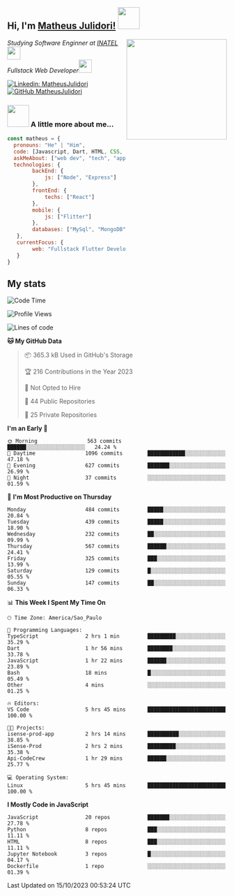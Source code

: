 <h2> Hi, I'm <a href="https://matheusjulidori.github.io" target="_blank">Matheus Julidori!</a> <img src="https://media.giphy.com/media/12oufCB0MyZ1Go/giphy.gif" width="50"></h2>
<img align='right' src="https://media.giphy.com/media/3oKIPnAiaMCws8nOsE/giphy.gif" width="230" height="auto">
<p><em>Studying Software Enginner at <a href="http://www.inatel.br" target="_blank">INATEL</a><img src="https://media.giphy.com/media/fYSnHlufseco8Fh93Z/giphy.gif" width="30"></br>
  Fullstack Web Developer<img src="https://media.giphy.com/media/WUlplcMpOCEmTGBtBW/giphy.gif" width="30">
</em></p>

[![Linkedin: MatheusJulidori](https://img.shields.io/badge/-MatheusJulidori-blue?style=flat-square&logo=Linkedin&logoColor=white&link=https://www.linkedin.com/in/MatheusJulidori/)](https://www.linkedin.com/in/MatheusJulidori/)
[![GitHub MatheusJulidori](https://img.shields.io/github/followers/matheusjulidori?label=follow&style=social)](https://github.com/MatheusJulidori)


### <img src="https://media.giphy.com/media/VgCDAzcKvsR6OM0uWg/giphy.gif" width="50"> A little more about me...  

```javascript
const matheus = {
  pronouns: "He" | "Him",
  code: [Javascript, Dart, HTML, CSS, Python, Java, C++],
  askMeAbout: ["web dev", "tech", "app dev", "games"],
  technologies: {
        backEnd: {
            js: ["Node", "Express"]
        },
        frontEnd: {
            techs: ["React"]
        },
        mobile: {
            js: ["Flitter"]
        },
        databases: ["MySql", "MongoDB","PostgreSQL","MariaDB"],
   },
   currentFocus: {
        web: "Fullstack Flutter Development"
   }
}
```
<h2>My stats</h2>

<!--START_SECTION:waka-->
![Code Time](http://img.shields.io/badge/Code%20Time-372%20hrs%2014%20mins-blue)

![Profile Views](http://img.shields.io/badge/Profile%20Views-0-blue)

![Lines of code](https://img.shields.io/badge/From%20Hello%20World%20I%27ve%20Written-7.1%20million%20lines%20of%20code-blue)

**🐱 My GitHub Data** 

> 📦 365.3 kB Used in GitHub's Storage 
 > 
> 🏆 216 Contributions in the Year 2023
 > 
> 🚫 Not Opted to Hire
 > 
> 📜 44 Public Repositories 
 > 
> 🔑 25 Private Repositories 
 > 
**I'm an Early 🐤** 

```text
🌞 Morning                563 commits         ██████░░░░░░░░░░░░░░░░░░░   24.24 % 
🌆 Daytime                1096 commits        ████████████░░░░░░░░░░░░░   47.18 % 
🌃 Evening                627 commits         ███████░░░░░░░░░░░░░░░░░░   26.99 % 
🌙 Night                  37 commits          ░░░░░░░░░░░░░░░░░░░░░░░░░   01.59 % 
```
📅 **I'm Most Productive on Thursday** 

```text
Monday                   484 commits         █████░░░░░░░░░░░░░░░░░░░░   20.84 % 
Tuesday                  439 commits         █████░░░░░░░░░░░░░░░░░░░░   18.90 % 
Wednesday                232 commits         ██░░░░░░░░░░░░░░░░░░░░░░░   09.99 % 
Thursday                 567 commits         ██████░░░░░░░░░░░░░░░░░░░   24.41 % 
Friday                   325 commits         ███░░░░░░░░░░░░░░░░░░░░░░   13.99 % 
Saturday                 129 commits         █░░░░░░░░░░░░░░░░░░░░░░░░   05.55 % 
Sunday                   147 commits         ██░░░░░░░░░░░░░░░░░░░░░░░   06.33 % 
```


📊 **This Week I Spent My Time On** 

```text
🕑︎ Time Zone: America/Sao_Paulo

💬 Programming Languages: 
TypeScript               2 hrs 1 min         █████████░░░░░░░░░░░░░░░░   35.29 % 
Dart                     1 hr 56 mins        ████████░░░░░░░░░░░░░░░░░   33.78 % 
JavaScript               1 hr 22 mins        ██████░░░░░░░░░░░░░░░░░░░   23.89 % 
Bash                     18 mins             █░░░░░░░░░░░░░░░░░░░░░░░░   05.49 % 
Other                    4 mins              ░░░░░░░░░░░░░░░░░░░░░░░░░   01.25 % 

🔥 Editors: 
VS Code                  5 hrs 45 mins       █████████████████████████   100.00 % 

🐱‍💻 Projects: 
isense-prod-app          2 hrs 14 mins       ██████████░░░░░░░░░░░░░░░   38.85 % 
iSense-Prod              2 hrs 2 mins        █████████░░░░░░░░░░░░░░░░   35.38 % 
Api-CodeCrew             1 hr 29 mins        ██████░░░░░░░░░░░░░░░░░░░   25.77 % 

💻 Operating System: 
Linux                    5 hrs 45 mins       █████████████████████████   100.00 % 
```

**I Mostly Code in JavaScript** 

```text
JavaScript               20 repos            ███████░░░░░░░░░░░░░░░░░░   27.78 % 
Python                   8 repos             ███░░░░░░░░░░░░░░░░░░░░░░   11.11 % 
HTML                     8 repos             ███░░░░░░░░░░░░░░░░░░░░░░   11.11 % 
Jupyter Notebook         3 repos             █░░░░░░░░░░░░░░░░░░░░░░░░   04.17 % 
Dockerfile               1 repo              ░░░░░░░░░░░░░░░░░░░░░░░░░   01.39 % 
```




 Last Updated on 15/10/2023 00:53:24 UTC
<!--END_SECTION:waka-->
